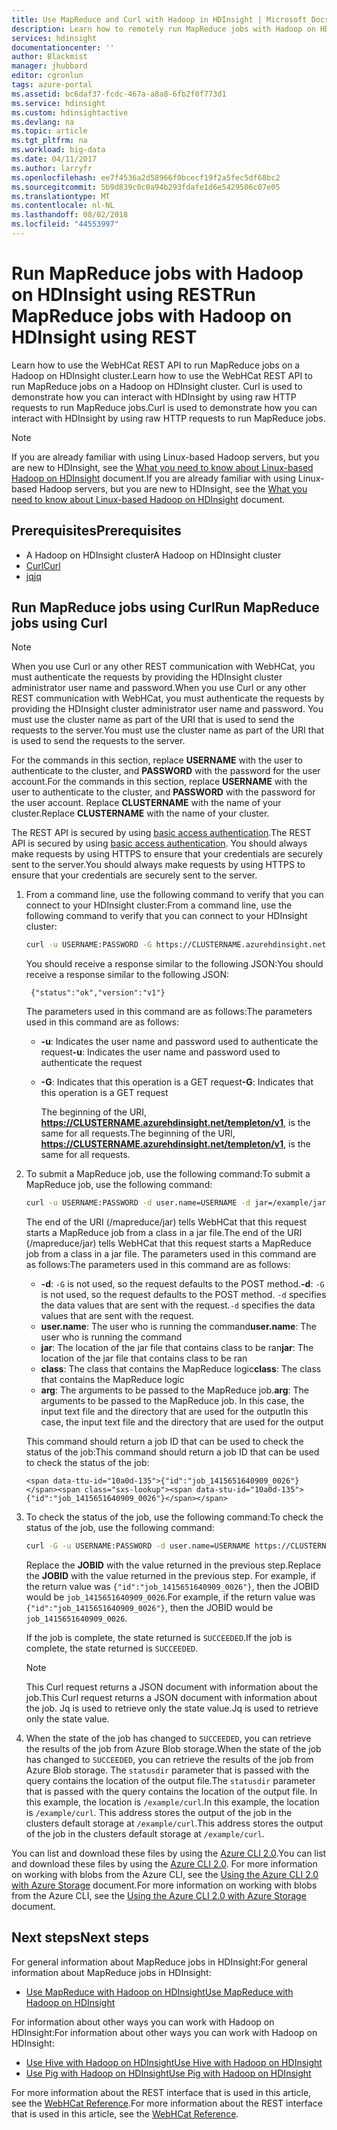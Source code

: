 ```yaml
---
title: Use MapReduce and Curl with Hadoop in HDInsight | Microsoft Docs
description: Learn how to remotely run MapReduce jobs with Hadoop on HDInsight using Curl.
services: hdinsight
documentationcenter: ''
author: Blackmist
manager: jhubbard
editor: cgronlun
tags: azure-portal
ms.assetid: bc6daf37-fcdc-467a-a8a8-6fb2f0f773d1
ms.service: hdinsight
ms.custom: hdinsightactive
ms.devlang: na
ms.topic: article
ms.tgt_pltfrm: na
ms.workload: big-data
ms.date: 04/11/2017
ms.author: larryfr
ms.openlocfilehash: ee7f4536a2d58966f0bcecf19f2a5fec5df68bc2
ms.sourcegitcommit: 5b9d839c0c0a94b293fdafe1d6e5429506c07e05
ms.translationtype: MT
ms.contentlocale: nl-NL
ms.lasthandoff: 08/02/2018
ms.locfileid: "44553997"
---
```

# <a name="run-mapreduce-jobs-with-hadoop-on-hdinsight-using-rest"></a><span data-ttu-id="10a0d-103">Run MapReduce jobs with Hadoop on HDInsight using REST</span><span class="sxs-lookup"><span data-stu-id="10a0d-103">Run MapReduce jobs with Hadoop on HDInsight using REST</span></span>

<span data-ttu-id="10a0d-104">Learn how to use the WebHCat REST API to run MapReduce jobs on a Hadoop on HDInsight cluster.</span><span class="sxs-lookup"><span data-stu-id="10a0d-104">Learn how to use the WebHCat REST API to run MapReduce jobs on a Hadoop on HDInsight cluster.</span></span> <span data-ttu-id="10a0d-105">Curl is used to demonstrate how you can interact with HDInsight by using raw HTTP requests to run MapReduce jobs.</span><span class="sxs-lookup"><span data-stu-id="10a0d-105">Curl is used to demonstrate how you can interact with HDInsight by using raw HTTP requests to run MapReduce jobs.</span></span>

> [!NOTE]
> <span data-ttu-id="10a0d-106">If you are already familiar with using Linux-based Hadoop servers, but you are new to HDInsight, see the [What you need to know about Linux-based Hadoop on HDInsight](hdinsight-hadoop-linux-information.md) document.</span><span class="sxs-lookup"><span data-stu-id="10a0d-106">If you are already familiar with using Linux-based Hadoop servers, but you are new to HDInsight, see the [What you need to know about Linux-based Hadoop on HDInsight](hdinsight-hadoop-linux-information.md) document.</span></span>


## <a id="prereq"></a><span data-ttu-id="10a0d-107">Prerequisites</span><span class="sxs-lookup"><span data-stu-id="10a0d-107">Prerequisites</span></span>

* <span data-ttu-id="10a0d-108">A Hadoop on HDInsight cluster</span><span class="sxs-lookup"><span data-stu-id="10a0d-108">A Hadoop on HDInsight cluster</span></span>
* [<span data-ttu-id="10a0d-109">Curl</span><span class="sxs-lookup"><span data-stu-id="10a0d-109">Curl</span></span>](http://curl.haxx.se/)
* [<span data-ttu-id="10a0d-110">jq</span><span class="sxs-lookup"><span data-stu-id="10a0d-110">jq</span></span>](http://stedolan.github.io/jq/)

## <a id="curl"></a><span data-ttu-id="10a0d-111">Run MapReduce jobs using Curl</span><span class="sxs-lookup"><span data-stu-id="10a0d-111">Run MapReduce jobs using Curl</span></span>

> [!NOTE]
> <span data-ttu-id="10a0d-112">When you use Curl or any other REST communication with WebHCat, you must authenticate the requests by providing the HDInsight cluster administrator user name and password.</span><span class="sxs-lookup"><span data-stu-id="10a0d-112">When you use Curl or any other REST communication with WebHCat, you must authenticate the requests by providing the HDInsight cluster administrator user name and password.</span></span> <span data-ttu-id="10a0d-113">You must use the cluster name as part of the URI that is used to send the requests to the server.</span><span class="sxs-lookup"><span data-stu-id="10a0d-113">You must use the cluster name as part of the URI that is used to send the requests to the server.</span></span>
>
> <span data-ttu-id="10a0d-114">For the commands in this section, replace **USERNAME** with the user to authenticate to the cluster, and **PASSWORD** with the password for the user account.</span><span class="sxs-lookup"><span data-stu-id="10a0d-114">For the commands in this section, replace **USERNAME** with the user to authenticate to the cluster, and **PASSWORD** with the password for the user account.</span></span> <span data-ttu-id="10a0d-115">Replace **CLUSTERNAME** with the name of your cluster.</span><span class="sxs-lookup"><span data-stu-id="10a0d-115">Replace **CLUSTERNAME** with the name of your cluster.</span></span>
>
> <span data-ttu-id="10a0d-116">The REST API is secured by using [basic access authentication](http://en.wikipedia.org/wiki/Basic_access_authentication).</span><span class="sxs-lookup"><span data-stu-id="10a0d-116">The REST API is secured by using [basic access authentication](http://en.wikipedia.org/wiki/Basic_access_authentication).</span></span> <span data-ttu-id="10a0d-117">You should always make requests by using HTTPS to ensure that your credentials are securely sent to the server.</span><span class="sxs-lookup"><span data-stu-id="10a0d-117">You should always make requests by using HTTPS to ensure that your credentials are securely sent to the server.</span></span>


1. <span data-ttu-id="10a0d-118">From a command line, use the following command to verify that you can connect to your HDInsight cluster:</span><span class="sxs-lookup"><span data-stu-id="10a0d-118">From a command line, use the following command to verify that you can connect to your HDInsight cluster:</span></span>

    ```bash
    curl -u USERNAME:PASSWORD -G https://CLUSTERNAME.azurehdinsight.net/templeton/v1/status
    ```

    <span data-ttu-id="10a0d-119">You should receive a response similar to the following JSON:</span><span class="sxs-lookup"><span data-stu-id="10a0d-119">You should receive a response similar to the following JSON:</span></span>

        {"status":"ok","version":"v1"}

    <span data-ttu-id="10a0d-120">The parameters used in this command are as follows:</span><span class="sxs-lookup"><span data-stu-id="10a0d-120">The parameters used in this command are as follows:</span></span>

   * <span data-ttu-id="10a0d-121">**-u**: Indicates the user name and password used to authenticate the request</span><span class="sxs-lookup"><span data-stu-id="10a0d-121">**-u**: Indicates the user name and password used to authenticate the request</span></span>
   * <span data-ttu-id="10a0d-122">**-G**: Indicates that this operation is a GET request</span><span class="sxs-lookup"><span data-stu-id="10a0d-122">**-G**: Indicates that this operation is a GET request</span></span>

     <span data-ttu-id="10a0d-123">The beginning of the URI, **https://CLUSTERNAME.azurehdinsight.net/templeton/v1**, is the same for all requests.</span><span class="sxs-lookup"><span data-stu-id="10a0d-123">The beginning of the URI, **https://CLUSTERNAME.azurehdinsight.net/templeton/v1**, is the same for all requests.</span></span>

2. <span data-ttu-id="10a0d-124">To submit a MapReduce job, use the following command:</span><span class="sxs-lookup"><span data-stu-id="10a0d-124">To submit a MapReduce job, use the following command:</span></span>

    ```bash
    curl -u USERNAME:PASSWORD -d user.name=USERNAME -d jar=/example/jars/hadoop-mapreduce-examples.jar -d class=wordcount -d arg=/example/data/gutenberg/davinci.txt -d arg=/example/data/CurlOut https://CLUSTERNAME.azurehdinsight.net/templeton/v1/mapreduce/jar
    ```

    <span data-ttu-id="10a0d-125">The end of the URI (/mapreduce/jar) tells WebHCat that this request starts a MapReduce job from a class in a jar file.</span><span class="sxs-lookup"><span data-stu-id="10a0d-125">The end of the URI (/mapreduce/jar) tells WebHCat that this request starts a MapReduce job from a class in a jar file.</span></span> <span data-ttu-id="10a0d-126">The parameters used in this command are as follows:</span><span class="sxs-lookup"><span data-stu-id="10a0d-126">The parameters used in this command are as follows:</span></span>

   * <span data-ttu-id="10a0d-127">**-d**: `-G` is not used, so the request defaults to the POST method.</span><span class="sxs-lookup"><span data-stu-id="10a0d-127">**-d**: `-G` is not used, so the request defaults to the POST method.</span></span> <span data-ttu-id="10a0d-128">`-d` specifies the data values that are sent with the request.</span><span class="sxs-lookup"><span data-stu-id="10a0d-128">`-d` specifies the data values that are sent with the request.</span></span>
    * <span data-ttu-id="10a0d-129">**user.name**: The user who is running the command</span><span class="sxs-lookup"><span data-stu-id="10a0d-129">**user.name**: The user who is running the command</span></span>
    * <span data-ttu-id="10a0d-130">**jar**: The location of the jar file that contains class to be ran</span><span class="sxs-lookup"><span data-stu-id="10a0d-130">**jar**: The location of the jar file that contains class to be ran</span></span>
    * <span data-ttu-id="10a0d-131">**class**: The class that contains the MapReduce logic</span><span class="sxs-lookup"><span data-stu-id="10a0d-131">**class**: The class that contains the MapReduce logic</span></span>
    * <span data-ttu-id="10a0d-132">**arg**: The arguments to be passed to the MapReduce job.</span><span class="sxs-lookup"><span data-stu-id="10a0d-132">**arg**: The arguments to be passed to the MapReduce job.</span></span> <span data-ttu-id="10a0d-133">In this case, the input text file and the directory that are used for the output</span><span class="sxs-lookup"><span data-stu-id="10a0d-133">In this case, the input text file and the directory that are used for the output</span></span>

     <span data-ttu-id="10a0d-134">This command should return a job ID that can be used to check the status of the job:</span><span class="sxs-lookup"><span data-stu-id="10a0d-134">This command should return a job ID that can be used to check the status of the job:</span></span>

       <span data-ttu-id="10a0d-135">{"id":"job_1415651640909_0026"}</span><span class="sxs-lookup"><span data-stu-id="10a0d-135">{"id":"job_1415651640909_0026"}</span></span>

3. <span data-ttu-id="10a0d-136">To check the status of the job, use the following command:</span><span class="sxs-lookup"><span data-stu-id="10a0d-136">To check the status of the job, use the following command:</span></span>

    ```bash
    curl -G -u USERNAME:PASSWORD -d user.name=USERNAME https://CLUSTERNAME.azurehdinsight.net/templeton/v1/jobs/JOBID | jq .status.state
    ```

    <span data-ttu-id="10a0d-137">Replace the **JOBID** with the value returned in the previous step.</span><span class="sxs-lookup"><span data-stu-id="10a0d-137">Replace the **JOBID** with the value returned in the previous step.</span></span> <span data-ttu-id="10a0d-138">For example, if the return value was `{"id":"job_1415651640909_0026"}`, then the JOBID would be `job_1415651640909_0026`.</span><span class="sxs-lookup"><span data-stu-id="10a0d-138">For example, if the return value was `{"id":"job_1415651640909_0026"}`, then the JOBID would be `job_1415651640909_0026`.</span></span>

    <span data-ttu-id="10a0d-139">If the job is complete, the state returned is `SUCCEEDED`.</span><span class="sxs-lookup"><span data-stu-id="10a0d-139">If the job is complete, the state returned is `SUCCEEDED`.</span></span>

   > [!NOTE]
   > <span data-ttu-id="10a0d-140">This Curl request returns a JSON document with information about the job.</span><span class="sxs-lookup"><span data-stu-id="10a0d-140">This Curl request returns a JSON document with information about the job.</span></span> <span data-ttu-id="10a0d-141">Jq is used to retrieve only the state value.</span><span class="sxs-lookup"><span data-stu-id="10a0d-141">Jq is used to retrieve only the state value.</span></span>

4. <span data-ttu-id="10a0d-142">When the state of the job has changed to `SUCCEEDED`, you can retrieve the results of the job from Azure Blob storage.</span><span class="sxs-lookup"><span data-stu-id="10a0d-142">When the state of the job has changed to `SUCCEEDED`, you can retrieve the results of the job from Azure Blob storage.</span></span> <span data-ttu-id="10a0d-143">The `statusdir` parameter that is passed with the query contains the location of the output file.</span><span class="sxs-lookup"><span data-stu-id="10a0d-143">The `statusdir` parameter that is passed with the query contains the location of the output file.</span></span> <span data-ttu-id="10a0d-144">In this example, the location is `/example/curl`.</span><span class="sxs-lookup"><span data-stu-id="10a0d-144">In this example, the location is `/example/curl`.</span></span> <span data-ttu-id="10a0d-145">This address stores the output of the job in the clusters default storage at `/example/curl`.</span><span class="sxs-lookup"><span data-stu-id="10a0d-145">This address stores the output of the job in the clusters default storage at `/example/curl`.</span></span>

<span data-ttu-id="10a0d-146">You can list and download these files by using the [Azure CLI 2.0](https://docs.microsoft.com/cli/azure/install-azure-cli).</span><span class="sxs-lookup"><span data-stu-id="10a0d-146">You can list and download these files by using the [Azure CLI 2.0](https://docs.microsoft.com/cli/azure/install-azure-cli).</span></span> <span data-ttu-id="10a0d-147">For more information on working with blobs from the Azure CLI, see the [Using the Azure CLI 2.0 with Azure Storage](../storage/storage-azure-cli.md#create-and-manage-blobs) document.</span><span class="sxs-lookup"><span data-stu-id="10a0d-147">For more information on working with blobs from the Azure CLI, see the [Using the Azure CLI 2.0 with Azure Storage](../storage/storage-azure-cli.md#create-and-manage-blobs) document.</span></span>

## <a id="nextsteps"></a><span data-ttu-id="10a0d-148">Next steps</span><span class="sxs-lookup"><span data-stu-id="10a0d-148">Next steps</span></span>

<span data-ttu-id="10a0d-149">For general information about MapReduce jobs in HDInsight:</span><span class="sxs-lookup"><span data-stu-id="10a0d-149">For general information about MapReduce jobs in HDInsight:</span></span>

* [<span data-ttu-id="10a0d-150">Use MapReduce with Hadoop on HDInsight</span><span class="sxs-lookup"><span data-stu-id="10a0d-150">Use MapReduce with Hadoop on HDInsight</span></span>](hdinsight-use-mapreduce.md)

<span data-ttu-id="10a0d-151">For information about other ways you can work with Hadoop on HDInsight:</span><span class="sxs-lookup"><span data-stu-id="10a0d-151">For information about other ways you can work with Hadoop on HDInsight:</span></span>

* [<span data-ttu-id="10a0d-152">Use Hive with Hadoop on HDInsight</span><span class="sxs-lookup"><span data-stu-id="10a0d-152">Use Hive with Hadoop on HDInsight</span></span>](hdinsight-use-hive.md)
* [<span data-ttu-id="10a0d-153">Use Pig with Hadoop on HDInsight</span><span class="sxs-lookup"><span data-stu-id="10a0d-153">Use Pig with Hadoop on HDInsight</span></span>](hdinsight-use-pig.md)

<span data-ttu-id="10a0d-154">For more information about the REST interface that is used in this article, see the [WebHCat Reference](https://cwiki.apache.org/confluence/display/Hive/WebHCat+Reference).</span><span class="sxs-lookup"><span data-stu-id="10a0d-154">For more information about the REST interface that is used in this article, see the [WebHCat Reference](https://cwiki.apache.org/confluence/display/Hive/WebHCat+Reference).</span></span>